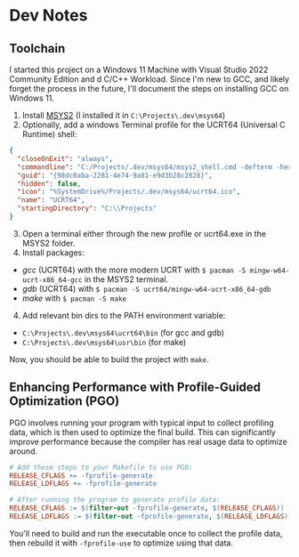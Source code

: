 # Dev Notes

## Toolchain

I started this project on a Windows 11 Machine with Visual Studio 2022 Community Edition and d C/C++ Workload.
Since I'm new to GCC, and likely forget the process in the future, I'll document the steps on installing GCC on Windows 11.

1. Install [MSYS2](https://www.msys2.org/) (I installed it in `C:\Projects\.dev\msys64`)
2. Optionally, add a windows Terminal profile for the UCRT64 (Universal C Runtime) shell:

```json
{
  "closeOnExit": "always",
  "commandline": "C:/Projects/.dev/msys64/msys2_shell.cmd -defterm -here -no-start -ucrt64 -shell bash",
  "guid": "{98dc0aba-2281-4e74-9a81-e9d3b28c2828}",
  "hidden": false,
  "icon": "%SystemDrive%/Projects/.dev/msys64/ucrt64.ico",
  "name": "UCRT64",
  "startingDirectory": "C:\\Projects"
}
```

3. Open a terminal either through the new profile or ucrt64.exe in the MSYS2 folder.
4. Install packages:

- _gcc_ (UCRT64) with the more modern UCRT with `$ pacman -S mingw-w64-ucrt-x86_64-gcc` in the MSYS2 terminal.
- _gdb_ (UCRT64) with `$ pacman -S ucrt64/mingw-w64-ucrt-x86_64-gdb`
- _make_ with `$ pacman -S make`

4. Add relevant bin dirs to the PATH environment variable:

- `C:\Projects\.dev\msys64\ucrt64\bin` (for gcc and gdb)
- `C:\Projects\.dev\msys64\usr\bin` (for make)

Now, you should be able to build the project with `make`.

## Enhancing Performance with Profile-Guided Optimization (PGO)

PGO involves running your program with typical input to collect profiling data, which is then used to optimize the final build. This can significantly improve performance because the compiler has real usage data to optimize around.

```makefile
# Add these steps to your Makefile to use PGO:
RELEASE_CFLAGS += -fprofile-generate
RELEASE_LDFLAGS += -fprofile-generate

# After running the program to generate profile data:
RELEASE_CFLAGS := $(filter-out -fprofile-generate, $(RELEASE_CFLAGS)) -fprofile-use
RELEASE_LDFLAGS := $(filter-out -fprofile-generate, $(RELEASE_LDFLAGS)) -fprofile-use
```

You'll need to build and run the executable once to collect the profile data, then rebuild it with `-fprofile-use` to optimize using that data.
